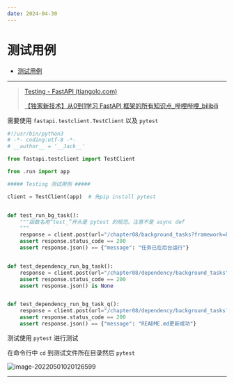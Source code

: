 ```yaml
---
date: 2024-04-30
---
```




# 测试用例

- [测试用例](#测试用例)

---

> [Testing - FastAPI (tiangolo.com)](https://fastapi.tiangolo.com/zh/tutorial/testing/)
>
> [【独家新技术】从0到1学习 FastAPI 框架的所有知识点_哔哩哔哩_bilibili](https://www.bilibili.com/video/BV1iN411X72b?p=43)

需要使用 `fastapi.testclient.TestClient` 以及 `pytest`

```python
#!/usr/bin/python3
# -*- coding:utf-8 -*-
# __author__ = '__Jack__'

from fastapi.testclient import TestClient

from .run import app

##### Testing 测试用例 #####

client = TestClient(app)  # 先pip install pytest


def test_run_bg_task():
    """函数名用“test_”开头是 pytest 的规范。注意不是 async def
    """
    response = client.post(url="/chapter08/background_tasks?framework=FastAPI")
    assert response.status_code == 200
    assert response.json() == {"message": "任务已在后台运行"}


def test_dependency_run_bg_task():
    response = client.post(url="/chapter08/dependency/background_tasks")
    assert response.status_code == 200
    assert response.json() is None


def test_dependency_run_bg_task_q():
    response = client.post(url="/chapter08/dependency/background_tasks?q=1")
    assert response.status_code == 200
    assert response.json() == {"message": "README.md更新成功"}

```

测试使用 `pytest` 进行测试

在命令行中 `cd` 到测试文件所在目录然后 `pytest`

![image-20220501020126599](http://cdn.ayusummer233.top/img/202205010201866.png)

---
